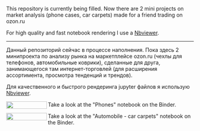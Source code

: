 This repository is currently being filled. 
Now there are 2 mini projects on market analysis (phone cases, car carpets) made for a friend trading on ozon.ru

For high quality and fast notebook rendering I use a [Nbviewer](https://nbviewer.jupyter.org/).

---
Данный репозиторий сейчас в процессе наполнения. 
Пока здесь 2 минипроекта по анализу рынка на маркетплейсе ozon.ru (чехлы для телефонов, автомобильные коврики), сделанные для друга, занимающегося там интернет-торговлей (для расширения ассортимента, просмотра тенденций и трендов).

Для качественного и быстрого рендеринга jupyter файлов я использую [Nbviewer](https://nbviewer.jupyter.org/).

<a href="https://nbviewer.org/github/Yureec/Projects/blob/main/2.%20Pet_projects/Phones.ipynb" 
   target="_blank">
   <img align="left" 
      src="https://raw.githubusercontent.com/jupyter/design/master/logos/Badges/nbviewer_badge.png" 
      width="109" height="20">
</a>
Take a look at the "Phones" notebook on the Binder.

<a href="https://nbviewer.org/github/Yureec/Projects/blob/main/2.%20Pet_projects/Automobile%20-%20car%20carpets.ipynb" 
   target="_blank">
   <img align="left" 
      src="https://raw.githubusercontent.com/jupyter/design/master/logos/Badges/nbviewer_badge.png" 
      width="109" height="20">
</a>
Take a look at the "Automobile - car carpets" notebook on the Binder.
